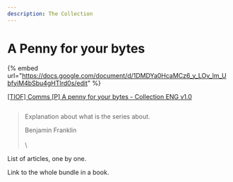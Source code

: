 ```yaml
---
description: The Collection
---
```


# A Penny for your bytes







{% embed url="https://docs.google.com/document/d/1DMDYa0HcaMCz6_y_LOv_lm_UbfyiM4bSbu4gHTIrd0s/edit" %}



[\[TIOF\] Comms \[P\] A penny for your bytes - Collection ENG v1.0](https://docs.google.com/document/d/1DMDYa0HcaMCz6\_y\_LOv\_lm\_UbfyiM4bSbu4gHTIrd0s/edit)

```
```

> Explanation about what is the series about.
>
> Benjamin Franklin\
> \
> \
>

List of articles, one by one.

Link to the whole bundle in a book.

